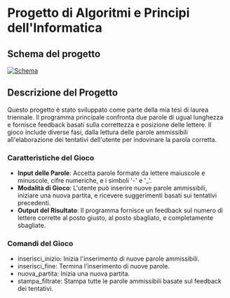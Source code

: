 # Progetto di Algoritmi e Principi dell'Informatica

## Schema del progetto
[![Schema](ReadmeFiles/UMLProgettoApi.png)](ReadmeFiles/UMLProgettoApi.pdf)


## Descrizione del Progetto
Questo progetto è stato sviluppato come parte della mia tesi di laurea triennale. Il programma principale confronta due parole di ugual lunghezza e fornisce feedback basati sulla correttezza e posizione delle lettere. Il gioco include diverse fasi, dalla lettura delle parole ammissibili all'elaborazione dei tentativi dell'utente per indovinare la parola corretta.

### Caratteristiche del Gioco
- **Input delle Parole**: Accetta parole formate da lettere maiuscole e minuscole, cifre numeriche, e i simboli '-' e '_'.
- **Modalità di Gioco**: L'utente può inserire nuove parole ammissibili, iniziare una nuova partita, e ricevere suggerimenti basati sui tentativi precedenti.
- **Output del Risultato**: Il programma fornisce un feedback sul numero di lettere corrette al posto giusto, al posto sbagliato, e completamente sbagliate.

### Comandi del Gioco
* inserisci_inizio: Inizia l'inserimento di nuove parole ammissibili.
* inserisci_fine: Termina l'inserimento di nuove parole.
* nuova_partita: Inizia una nuova partita.
* stampa_filtrate: Stampa tutte le parole ammissibili basate sul feedback dei tentativi.

